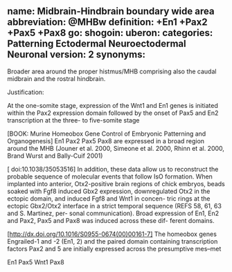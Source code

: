 name: Midbrain-Hindbrain boundary wide area
abbreviation: @MHBw
definition: +En1 +Pax2 +Pax5 +Pax8
go:
shogoin: 
uberon: 
categories: Patterning Ectodermal Neuroectodermal Neuronal
version: 2
synonyms:
---

Broader area around the proper histmus/MHB comprising also the caudal midbrain and the rostral hindbrain.

Justification:

At the one-somite stage, expression of the Wnt1 and En1 genes is initiated within the Pax2 expression domain followed by the onset of Pax5 and En2 transcription at the three- to five-somite stage

[BOOK: Murine Homeobox Gene Control of Embryonic Patterning and Organogenesis] En1 Pax2 Pax5 Pax8 are expressed in a broad region around the MHB (Jouner et al. 2000, Simeone et al. 2000, Rhinn et al. 2000, Brand Wurst and Bally-Cuif 2001)

[ doi:10.1038/35053516] In addition, these data allow us to reconstruct the probable sequence of molecular events that follow IsO formation. When implanted into anterior, Otx2-positive brain regions of chick embryos, beads soaked with Fgf8 induced Gbx2 expression, downregulated Otx2 in the ectopic domain, and induced Fgf8 and Wnt1 in concen- tric rings at the ectopic Gbx2/Otx2 interface in a strict temporal sequence (REFS 58, 61, 63 and S. Martinez, per- sonal communication). Broad expression of En1, En2 and Pax2, Pax5 and Pax8 was induced across these dif- ferent domains.

[http://dx.doi.org/10.1016/S0955-0674(00)00161-7] The homeobox genes Engrailed-1 and -2 (En1, 2) and the paired domain containing transcription factors Pax2 and 5 are initially expressed across the presumptive mes–met

En1 Pax5 Wnt1 Pax8